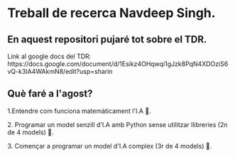 # Treball de recerca Navdeep Singh.

<h2>
  En aquest repositori pujaré tot sobre el TDR.
</h2>
<p>
  Link al google docs del TDR: https://docs.google.com/document/d/1Esikz4OHqwqi1gJzk8PqN4XDOziS6vQ-k3IA4WAkmN8/edit?usp=sharin
</p>
<h2>
  Què faré a l'agost?
</h2>

<p>
  1.Entendre com funciona matemàticament l'I.A 🚧.
</p>
<p>
  2. Programar un model senzill d'I.A amb Python sense utilitzar llibreries (2n de 4 models) 🚧.
</p>
<p>
  3. Començar a programar un model d'I.A complex (3r de 4 models) 🚧.
</p>
